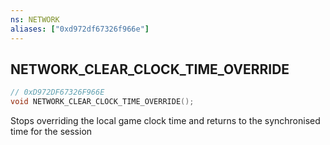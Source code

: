 ```yaml
---
ns: NETWORK
aliases: ["0xd972df67326f966e"]
---
```

## NETWORK_CLEAR_CLOCK_TIME_OVERRIDE

```c
// 0xD972DF67326F966E
void NETWORK_CLEAR_CLOCK_TIME_OVERRIDE();
```

Stops overriding the local game clock time and returns to the synchronised time for the session

